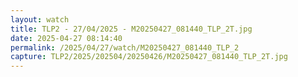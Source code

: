 ```yaml
---
layout: watch
title: TLP2 - 27/04/2025 - M20250427_081440_TLP_2T.jpg
date: 2025-04-27 08:14:40
permalink: /2025/04/27/watch/M20250427_081440_TLP_2
capture: TLP2/2025/202504/20250426/M20250427_081440_TLP_2T.jpg
---
```

